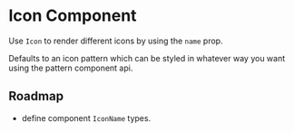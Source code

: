 # Icon Component

Use `Icon` to render different icons by using the `name` prop.

Defaults to an icon pattern which can be styled in whatever way you want using the pattern component api.

## Roadmap

- define component `IconName` types.
